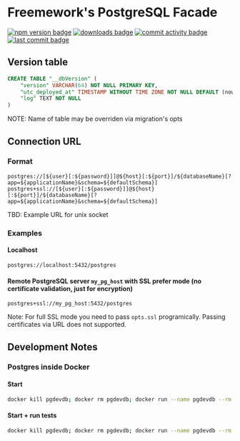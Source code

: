 # Freemework's PostgreSQL Facade
[![npm version badge](https://img.shields.io/npm/v/@freemework/sql.postgres.svg)](https://www.npmjs.com/package/@freemework/sql.postgres)
[![downloads badge](https://img.shields.io/npm/dm/@freemework/sql.postgres.svg)](https://www.npmjs.org/package/@freemework/sql.postgres)
[![commit activity badge](https://img.shields.io/github/commit-activity/m/freemework/sql.postgres)](https://github.com/freemework/sql.postgres/pulse)
[![last commit badge](https://img.shields.io/github/last-commit/freemework/sql.postgres)](https://github.com/freemework/sql.postgres/graphs/commit-activity)

## Version table
```sql
CREATE TABLE "__dbVersion" (
	"version" VARCHAR(64) NOT NULL PRIMARY KEY,
	"utc_deployed_at" TIMESTAMP WITHOUT TIME ZONE NOT NULL DEFAULT (now() AT TIME ZONE 'utc'),
	"log" TEXT NOT NULL
)
```
NOTE: Name of table may be overriden via migration's opts

## Connection URL

### Format

```
postgres://[${user}[:${password}]]@${host}[:${port}]/${databaseName}[?app=${applicationName}&schema=${defaultSchema}]
postgres+ssl://[${user}[:${password}]]@${host}[:${port}]/${databaseName}[?app=${applicationName}&schema=${defaultSchema}]
```
TBD: Example URL for unix socket

### Examples

#### Localhost

```
postgres://localhost:5432/postgres
```

#### Remote PostgreSQL server `my_pg_host` with SSL prefer mode (no certificate validation, just for encryption)

```
postgres+ssl://my_pg_host:5432/postgres
```

Note: For full SSL mode you need to pass `opts.ssl` programically. Passing certificates via URL does not supported.

## Development Notes

### Postgres inside Docker

#### Start

```bash
docker kill pgdevdb; docker rm pgdevdb; docker run --name pgdevdb --rm --publish 5432:5432 --detach zxteamorg/devel.postgres-13:20210703
```

#### Start + run tests

```bash
docker kill pgdevdb; docker rm pgdevdb; docker run --name pgdevdb --rm --publish 5432:5432 --detach zxteamorg/devel.postgres-13:20210703; npm run test:only
```
